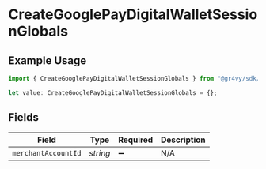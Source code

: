 # CreateGooglePayDigitalWalletSessionGlobals

## Example Usage

```typescript
import { CreateGooglePayDigitalWalletSessionGlobals } from "@gr4vy/sdk/models/operations";

let value: CreateGooglePayDigitalWalletSessionGlobals = {};
```

## Fields

| Field               | Type                | Required            | Description         |
| ------------------- | ------------------- | ------------------- | ------------------- |
| `merchantAccountId` | *string*            | :heavy_minus_sign:  | N/A                 |